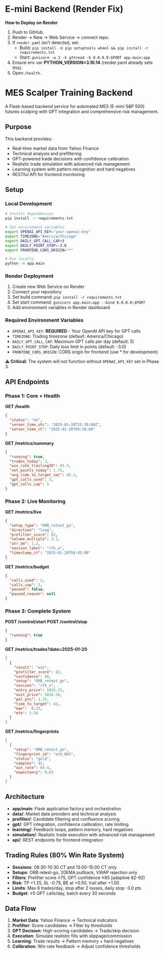 # E-mini Backend (Render Fix)

**How to Deploy on Render**
1) Push to GitHub.
2) Render → New → Web Service → connect repo.
3) If `render.yaml` isn't detected, set:
   - Build: `pip install -U pip setuptools wheel && pip install -r requirements.txt`
   - Start: `gunicorn -w 2 -k gthread -b 0.0.0.0:$PORT app.main:app`
4) Ensure env var **PYTHON_VERSION=3.10.14** (render.yaml already sets this).
5) Open `/health`.



# MES Scalper Training Backend

A Flask-based backend service for automated MES (E-mini S&P 500) futures scalping with GPT integration and comprehensive risk management.

## Purpose

This backend provides:
- Real-time market data from Yahoo Finance
- Technical analysis and prefiltering
- GPT-powered trade decisions with confidence calibration
- Realistic trade simulation with advanced risk management
- Learning system with pattern recognition and hard negatives
- RESTful API for frontend monitoring

## Setup

### Local Development

```bash
# Install dependencies
pip install -r requirements.txt

# Set environment variables
export OPENAI_API_KEY="your-openai-key"
export TIMEZONE="America/Chicago"
export DAILY_GPT_CALL_CAP=5
export DAILY_POINT_STOP=-3.0
export FRONTEND_CORS_ORIGIN="*"

# Run locally
python -m app.main
```

### Render Deployment

1. Create new Web Service on Render
2. Connect your repository
3. Set build command: `pip install -r requirements.txt`
4. Set start command: `gunicorn app.main:app --bind 0.0.0.0:$PORT`
5. Add environment variables in Render dashboard

### Required Environment Variables

- `OPENAI_API_KEY`: **REQUIRED** - Your OpenAI API key for GPT calls
- `TIMEZONE`: Trading timezone (default: America/Chicago)
- `DAILY_GPT_CALL_CAP`: Maximum GPT calls per day (default: 5)
- `DAILY_POINT_STOP`: Daily loss limit in points (default: -3.0)
- `FRONTEND_CORS_ORIGIN`: CORS origin for frontend (use * for development)

**⚠️ Critical:** The system will not function without `OPENAI_API_KEY` set in Phase 3.

## API Endpoints

### Phase 1: Core + Health

**GET /health**
```json
{
  "status": "ok",
  "server_time_utc": "2025-01-20T15:30:00Z",
  "server_time_ct": "2025-01-20T09:30:00"
}
```

**GET /metrics/summary**
```json
{
  "running": true,
  "trades_today": 3,
  "win_rate_trailing20": 85.5,
  "net_points_today": 1.75,
  "avg_time_to_target_sec": 45.2,
  "gpt_calls_used": 3,
  "gpt_calls_cap": 5
}
```

### Phase 2: Live Monitoring

**GET /metrics/live**
```json
{
  "setup_type": "ORB_retest_go",
  "direction": "long",
  "prefilter_score": 82,
  "volume_multiple": 2.1,
  "atr_5m": 1.2,
  "session_label": "rth_a",
  "timestamp_ct": "2025-01-20T09:45:00"
}
```

**GET /metrics/budget**
```json
{
  "calls_used": 3,
  "calls_cap": 5,
  "paused": false,
  "paused_reason": null
}
```

### Phase 3: Complete System

**POST /control/start**
**POST /control/stop**
```json
{
  "running": true
}
```

**GET /metrics/trades?date=2025-01-20**
```json
[
  {
    "result": "win",
    "prefilter_score": 82,
    "confidence": 88,
    "setup": "ORB_retest_go",
    "session": "rth_a",
    "entry_price": 5825.25,
    "exit_price": 5826.50,
    "pnl_pts": 1.25,
    "time_to_target": 42,
    "mae": -0.25,
    "mfe": 1.50
  }
]
```

**GET /metrics/fingerprints**
```json
[
  {
    "setup": "ORB_retest_go",
    "fingerprint_id": "orb_001",
    "status": "gold",
    "samples": 45,
    "win_rate": 84.4,
    "expectancy": 0.65
  }
]
```

## Architecture

- **app/main**: Flask application factory and orchestration
- **data/**: Market data providers and technical analysis
- **prefilter/**: Candidate filtering and confluence scoring
- **gpt/**: GPT integration, confidence calibration, rate limiting
- **learning/**: Feedback loops, pattern memory, hard negatives
- **simulation/**: Realistic trade execution with advanced risk management
- **api/**: REST endpoints for frontend integration

## Trading Rules (80% Win Rate System)

- **Sessions**: 08:30-10:30 CT and 13:00-15:00 CT only
- **Setups**: ORB retest-go, 20EMA pullback, VWAP rejection only
- **Filters**: Prefilter score ≥75, GPT confidence ≥85 (adaptive 82-92)
- **Risk**: TP +1.25, SL -0.75, BE at +0.50, trail after +1.00
- **Limits**: Max 6 trades/day, stop after 2 losses, daily stop -3.0 pts
- **Budget**: ≤5 GPT calls/day, batch every 30 seconds

## Data Flow

1. **Market Data**: Yahoo Finance → Technical indicators
2. **Prefilter**: Score candidates → Filter by thresholds
3. **GPT Decision**: High-scoring candidates → Trade/skip decision
4. **Execution**: Simulate realistic fills with slippage/commission
5. **Learning**: Trade results → Pattern memory + hard negatives
6. **Calibration**: Win rate feedback → Adjust confidence thresholds